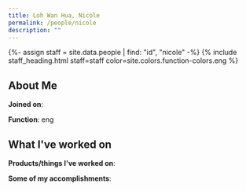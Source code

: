 ```yaml
---
title: Loh Wan Hua, Nicole
permalink: /people/nicole
description: ""
---
```


{%- assign staff = site.data.people | find: "id", "nicole" -%}
{% include staff_heading.html staff=staff color=site.colors.function-colors.eng %}

## About Me

**Joined on**: 

**Function**: eng

## What I've worked on

**Products/things I've worked on**:


**Some of my accomplishments**:

